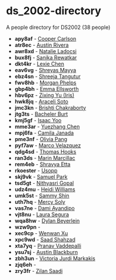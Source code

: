 # ds_2002-directory

A people directory for DS2002 (38 people)

- **apy8af** - [Cooper Carlson](people/apy8af/)
- **atr8ec** - [Austin Rivera](people/atr8ec/)
- **awr8xd** - [Natalie Ladocsi](people/awr8xd/)
- **bux8fj** - [Sanika Rewatkar](people/bux8fj/)
- **dkt4kr** - [Lexie Chen](people/dkt4kr/)
- **eav6vg** - [Shreyas Mayya](people/eav6vg/)
- **ebz4sn** - [Shreeja Tangutur](people/ebz4sn/)
- **fwv8hb** - [Morgan Phelps](people/fwv8hb/)
- **gbp4bh** - [Emma Ellsworth](people/gbp4bh/)
- **hbv6pz** - [Zixing Yu (Iris)](people/hbv6pz/)
- **hwk8jq** - [Araceli Soto](people/hwk8jq/)
- **jmc3kn** - [Brishti Chakraborty](people/jmc3kn/)
- **jtg3ts** - [Bacheler Burt](people/jtg3ts/)
- **kmj5gf** - [Isaac Yoo](people/kmj5gf/)
- **mme3ar** - [Yuezhang Chen](people/mme3ar/)
- **mpj6fa** - [Camila Janada](people/mpj6fa/)
- **pme3nf** - [Olivia Pang](people/pme3nf/)
- **pyf7aw** - [Marco Velazquez](people/pyf7aw/)
- **qdg4sd** - [Thomas Hooks](people/qdg4sd/)
- **ran3ds** - [Marin Marcillac](people/ran3ds/)
- **rem4eb** - [Shravya Etta](people/rem4eb/)
- **rkoester** - [Usopp](people/rkoester/)
- **skj9vk** - [Samuel Park](people/skj9vk/)
- **tsd5gt** - [Nithyasri Gopal](people/tsd5gt/)
- **udz4mu** - [Heidi Williams ](people/udz4mu/)
- **umk5st** - [Sammy Shin](people/umk5st/)
- **uth7hq** - [Mercy Soly](people/uth7hq/)
- **vas7ne** - [Dami Ayandipo](people/vas7ne/)
- **vjt8nu** - [Laura Segura](people/vjt8nu/)
- **wqa8hw** - [Dylan Beyerlein](people/wqa8hw/)
- **wzw9pn** - [](people/wzw9pn/)
- **xec9cp** - [Wenwan Xu](people/xec9cp/)
- **xpc9wd** - [Saad Shahzad](people/xpc9wd/)
- **xta7yq** - [Pranav Vaddepalli](people/xta7yq/)
- **ysu7sj** - [Austin Blackburn](people/ysu7sj/)
- **zbh3un** - [Victoria Jurdi Markakis](people/zbh3un/)
- **zjq6eh** - [](people/zjq6eh/)
- **zry3fr** - [Zilan Saadi](people/zry3fr/)
